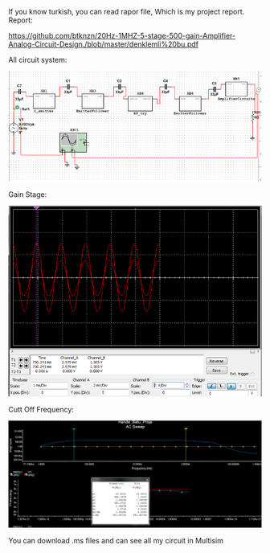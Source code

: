If you know turkish, you can read rapor file, Which is my project report.
Report:

https://github.com/btknzn/20Hz-1MHZ-5-stage-500-gain-Amplifier-Analog-Circuit-Design./blob/master/denklemli%20bu.pdf

All circuit system:

![alt text](https://github.com/btknzn/20Hz-1MHZ-5-stage-500-gain-Amplifier-Analog-Circuit-Design./blob/master/B%C3%BCt%C3%BCn%20Devre.PNG)

Gain Stage:

![alt text](https://github.com/btknzn/20Hz-1MHZ-5-stage-500-gain-Amplifier-Analog-Circuit-Design./blob/master/Gain.PNG)

Cutt Off Frequency:

![alt text](https://github.com/btknzn/20Hz-1MHZ-5-stage-500-gain-Amplifier-Analog-Circuit-Design./blob/master/CuttofFrequency.PNG)

You can download .ms files and can see all my circuit in Multisim
